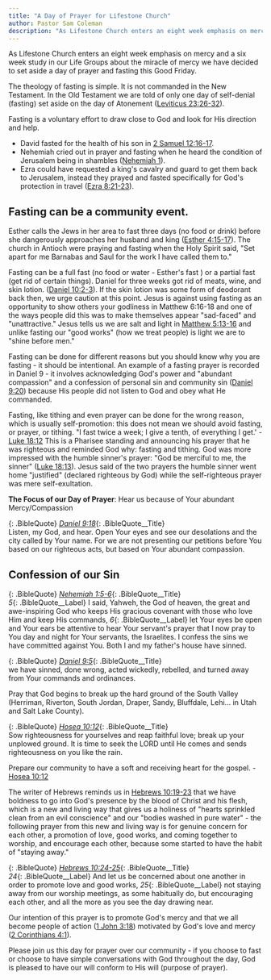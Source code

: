 ```yaml
---
title: "A Day of Prayer for Lifestone Church"
author: Pastor Sam Coleman
description: "As Lifestone Church enters an eight week emphasis on mercy and a six week study in our Life Groups about the miracle of mercy we have decided to set aside a day of prayer and fasting this Good Friday."
---
```


As Lifestone Church enters an eight week emphasis on mercy and a six week study in our Life Groups about the miracle of mercy we have decided to set aside a day of prayer and fasting this Good Friday.

The theology of fasting is simple. It is not commanded in the New Testament. In the Old Testament we are told of only one day of self-denial (fasting) set aside on the day of Atonement (<a href="https://www.bible.com/bible/72/LEV.23.26-32.hcsb" target="_blank">Leviticus 23:26-32</a>).

Fasting is a voluntary effort to draw close to God and look for His direction and help.

- David fasted for the health of his son in <a href="https://www.bible.com/bible/72/2SA.12.16-17.hcsb" target="_blank">2 Samuel 12:16-17</a>.
- Nehemiah cried out in prayer and fasting when he heard the condition of Jerusalem being in shambles (<a href="https://www.bible.com/bible/72/NEH.1.hcsb" target="_blank">Nehemiah 1</a>).
- Ezra could have requested a king's cavalry and guard to get them back to Jerusalem, instead they prayed and fasted specifically for God's protection in travel (<a href="https://www.bible.com/bible/72/EZR.8.21-23.hcsb" target="_blank">Ezra 8:21-23</a>).

## Fasting can be a community event.

Esther calls the Jews in her area to fast three days (no food or drink) before she dangerously approaches her husband and king (<a href="https://www.bible.com/bible/72/EST.4.15-17.hcsb" target="_blank">Esther 4:15-17</a>). The church in Antioch were praying and fasting when the Holy Spirit said, "Set apart for me Barnabas and Saul for the work I have called them to."

Fasting can be a full fast (no food or water - Esther's fast ) or a partial fast (get rid of certain things). Daniel for three weeks got rid of meats, wine, and skin lotion. (<a href="https://www.bible.com/bible/72/DAN.10.2-3.hcsb" target="_blank">Daniel 10:2-3</a>). If the skin lotion was some form of deodorant back then, we urge caution at this point. Jesus is against using fasting as an opportunity to show others your godliness in Matthew 6:16-18 and one of the ways people did this was to make themselves appear "sad-faced" and "unattractive." Jesus tells us we are salt and light in <a href="https://www.bible.com/bible/72/MAT.5.13-16.hcsb" target="_blank">Matthew 5:13-16</a> and unlike fasting our "good works" (how we treat people) is light we are to "shine before men."

Fasting can be done for different reasons but you should know why you are fasting - it should be intentional. An example of a fasting prayer is recorded in Daniel 9 - it involves acknowledging God's power and "abundant compassion" and a confession of personal sin and community sin (<a href="https://www.bible.com/bible/72/DAN.9.20.hcsb" target="_blank">Daniel 9:20</a>) because His people did not listen to God and obey what He commanded.

Fasting, like tithing and even prayer can be done for the wrong reason, which is usually self-promotion: this does not mean we should avoid fasting, or prayer, or tithing. "I fast twice a week; I give a tenth, of everything I get.' - <a href="https://www.bible.com/bible/72/LUK.18.12.hcsb" target="_blank">Luke 18:12</a> This is a Pharisee standing and announcing his prayer that he was righteous and reminded God why: fasting and tithing. God was more impressed with the humble sinner's prayer: "God be merciful to me, the sinner" (<a href="https://www.bible.com/bible/72/LUK.18.13.hcsb" target="_blank">Luke 18:13</a>). Jesus said of the two prayers the humble sinner went home "justified" (declared righteous by God) while the self-righteous prayer was mere self-exultation.

**The Focus of our Day of Prayer**: Hear us because of Your abundant Mercy/Compassion

{: .BibleQuote}
*<a href="https://www.bible.com/bible/72/DAN.9.18.hcsb" target="_blank">Daniel 9:18</a>*{: .BibleQuote__Title}<br/>
Listen, my God, and hear. Open Your eyes and see our desolations and the city called by Your name. For we are not presenting our petitions before You based on our righteous acts, but based on Your abundant compassion.

## Confession of our Sin

{: .BibleQuote}
*<a href="https://www.bible.com/bible/72/NEH.1.5-6.hcsb" target="_blank">Nehemiah 1:5-6</a>*{: .BibleQuote__Title}<br/>
*5*{: .BibleQuote__Label} I said, Yahweh, the God of heaven, the great and awe-inspiring God who keeps His gracious covenant with those who love Him and keep His commands, *6*{: .BibleQuote__Label} let Your eyes be open and Your ears be attentive to hear Your servant's prayer that I now pray to You day and night for Your servants, the Israelites. I confess the sins we have committed against You. Both I and my father's house have sinned.

{: .BibleQuote}
*<a href="https://www.bible.com/bible/72/DAN.9.5.hcsb" target="_blank">Daniel 9:5</a>*{: .BibleQuote__Title}<br/>
we have sinned, done wrong, acted wickedly, rebelled, and turned away from Your commands and ordinances.

Pray that God begins to break up the hard ground of the South Valley (Herriman, Riverton, South Jordan, Draper, Sandy, Bluffdale, Lehi... in Utah and Salt Lake County).

{: .BibleQuote}
*<a href="https://www.bible.com/bible/72/HOS.10.12.hcsb" target="_blank">Hosea 10:12</a>*{: .BibleQuote__Title}<br/>
Sow righteousness for yourselves and reap faithful love; break up your unplowed ground. It is time to seek the LORD until He comes and sends righteousness on you like the rain.

Prepare our community to have a soft and receiving heart for the gospel. - <a href="https://www.bible.com/bible/72/HOS.10.12.hcsb" target="_blank">Hosea 10:12</a>

The writer of Hebrews reminds us in <a href="https://www.bible.com/bible/72/HEB.10.19-23.hcsb" target="_blank">Hebrews 10:19-23</a> that we have boldness to go into God's presence by the blood of Christ and his flesh, which is a new and living way that gives us a holiness of "hearts sprinkled clean from an evil conscience" and our "bodies washed in pure water" - the following prayer from this new and living way is for genuine concern for each other, a promotion of love, good works, and coming together to worship, and encourage each other, because some started to have the habit of "staying away."

{: .BibleQuote}
*<a href="https://www.bible.com/bible/72/HEB.10.24-25.hcsb" target="_blank">Hebrews 10:24-25</a>*{: .BibleQuote__Title}<br/>
*24*{: .BibleQuote__Label} And let us be concerned about one another in order to promote love and good works, *25*{: .BibleQuote__Label} not staying away from our worship meetings, as some habitually do, but encouraging each other, and all the more as you see the day drawing near.

Our intention of this prayer is to promote God's mercy and that we all become people of action (<a href="https://www.bible.com/bible/72/JHN.3.18.hcsb" target="_blank">1 John 3:18</a>) motivated by God's love and mercy (<a href="https://www.bible.com/bible/72/2CO.4.1.hcsb" target="_blank">2 Corinthians 4:1</a>).

Please join us this day for prayer over our community - if you choose to fast or choose to have simple conversations with God throughout the day, God is pleased to have our will conform to His will (purpose of prayer).
